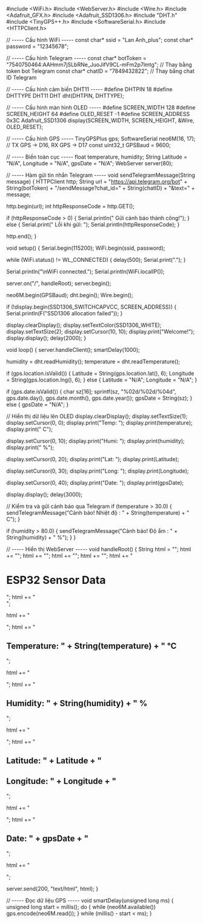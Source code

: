 #include <WiFi.h>
#include <WebServer.h>
#include <Wire.h>
#include <Adafruit_GFX.h>
#include <Adafruit_SSD1306.h>
#include "DHT.h"
#include <TinyGPS++.h>
#include <SoftwareSerial.h>
#include <HTTPClient.h>

// ----- Cấu hình WiFi -----
const char* ssid = "Lan Anh_plus";
const char* password = "12345678";

// ----- Cấu hình Telegram -----
const char* botToken = "7540750464:AAHmm7jSLbRNe_JuoJifV9CL-mFm2p7lmtg";  // Thay bằng token bot Telegram 
const char* chatID = "7849432822";      // Thay bằng chat ID Telegram 

// ----- Cấu hình cảm biến DHT11 -----
#define DHTPIN 18
#define DHTTYPE DHT11
DHT dht(DHTPIN, DHTTYPE);

// ----- Cấu hình màn hình OLED -----
#define SCREEN_WIDTH 128
#define SCREEN_HEIGHT 64
#define OLED_RESET -1
#define SCREEN_ADDRESS 0x3C
Adafruit_SSD1306 display(SCREEN_WIDTH, SCREEN_HEIGHT, &Wire, OLED_RESET);

// ----- Cấu hình GPS -----
TinyGPSPlus gps;
SoftwareSerial neo6M(16, 17); // TX GPS -> D16, RX GPS -> D17
const uint32_t GPSBaud = 9600;

// ----- Biến toàn cục -----
float temperature, humidity;
String Latitude = "N/A", Longitude = "N/A", gpsDate = "N/A";
WebServer server(80);

// ----- Hàm gửi tin nhắn Telegram -----
void sendTelegramMessage(String message) {
  HTTPClient http;
  String url = "https://api.telegram.org/bot" + String(botToken) +
               "/sendMessage?chat_id=" + String(chatID) +
               "&text=" + message;

  http.begin(url);
  int httpResponseCode = http.GET();

  if (httpResponseCode > 0) {
    Serial.println(" Gửi cảnh báo thành công!");
  } else {
    Serial.print(" Lỗi khi gửi: ");
    Serial.println(httpResponseCode);
  }
  
  http.end();
}

void setup() {
  Serial.begin(115200);
  WiFi.begin(ssid, password);
  
  while (WiFi.status() != WL_CONNECTED) {
    delay(500);
    Serial.print(".");
  }
  
  Serial.println("\nWiFi connected.");
  Serial.println(WiFi.localIP());

  server.on("/", handleRoot);
  server.begin();
  
  neo6M.begin(GPSBaud);
  dht.begin();
  Wire.begin();

  if (!display.begin(SSD1306_SWITCHCAPVCC, SCREEN_ADDRESS)) {
    Serial.println(F("SSD1306 allocation failed"));
  }

  display.clearDisplay();
  display.setTextColor(SSD1306_WHITE);
  display.setTextSize(2);
  display.setCursor(10, 10);
  display.print("Welcome!");
  display.display();
  delay(2000);
}

void loop() {
  server.handleClient();
  smartDelay(1000);

  humidity = dht.readHumidity();
  temperature = dht.readTemperature();

  if (gps.location.isValid()) {
    Latitude = String(gps.location.lat(), 6);
    Longitude = String(gps.location.lng(), 6);
  } else {
    Latitude = "N/A";
    Longitude = "N/A";
  }

  if (gps.date.isValid()) {
    char sz[16];
    sprintf(sz, "%02d/%02d/%04d", gps.date.day(), gps.date.month(), gps.date.year());
    gpsDate = String(sz);
  } else {
    gpsDate = "N/A";
  }

  // Hiển thị dữ liệu lên OLED
  display.clearDisplay();
  display.setTextSize(1);
  display.setCursor(0, 0);
  display.print("Temp: "); display.print(temperature); display.print(" C");

  display.setCursor(0, 10);
  display.print("Humi: "); display.print(humidity); display.print(" %");

  display.setCursor(0, 20);
  display.print("Lat: "); display.print(Latitude);

  display.setCursor(0, 30);
  display.print("Long: "); display.print(Longitude);

  display.setCursor(0, 40);
  display.print("Date: "); display.print(gpsDate);

  display.display();
  delay(3000);

  // Kiểm tra và gửi cảnh báo qua Telegram
  if (temperature > 30.0) {
    sendTelegramMessage("Cảnh báo! Nhiệt độ : " + String(temperature) + " C");
  }

  if (humidity > 80.0) {
    sendTelegramMessage("Cảnh báo! Độ ẩm : " + String(humidity) + " %");
  }
}

// ----- Hiển thị WebServer -----
void handleRoot() {
  String html = "<html><head><meta http-equiv='refresh' content='5'>";
  html += "<title>ESP32 Web Server</title>";
  html += "<style>";
  html += "body { font-family: Arial; text-align: center; background-color: #f4f4f4;}";
  html += ".data-container { display: flex; justify-content: center; align-items: center; flex-direction: column;}";
  html += ".data-box { background: white; padding: 15px; margin: 10px; border-radius: 10px; box-shadow: 2px 2px 10px rgba(0,0,0,0.1); width: 300px;}";
  html += ".icon { font-size: 40px; color: #007BFF; }";
  html += "</style>";
  html += "<link rel='stylesheet' href='https://cdnjs.cloudflare.com/ajax/libs/font-awesome/6.4.2/css/all.min.css'>";
  html += "</head><body>";
  html += "<h1>ESP32 Sensor Data</h1>";
  html += "<div class='data-container'>";

  html += "<div class='data-box'><i class='fas fa-thermometer-half icon'></i>";
  html += "<h2>Temperature: " + String(temperature) + " &deg;C</h2></div>";

  html += "<div class='data-box'><i class='fas fa-tint icon'></i>";
  html += "<h2>Humidity: " + String(humidity) + " %</h2></div>";

  html += "<div class='data-box'><i class='fas fa-map-marker-alt icon'></i>";
  html += "<h2>Latitude: " + Latitude + "</h2><h2>Longitude: " + Longitude + "</h2></div>";

  html += "<div class='data-box'><i class='fas fa-calendar-alt icon'></i>";
  html += "<h2>Date: " + gpsDate + "</h2></div>";

  html += "</div></body></html>";

  server.send(200, "text/html", html);
}

// ----- Đọc dữ liệu GPS -----
void smartDelay(unsigned long ms) {
  unsigned long start = millis();
  do {
    while (neo6M.available())
      gps.encode(neo6M.read());
  } while (millis() - start < ms);
}
